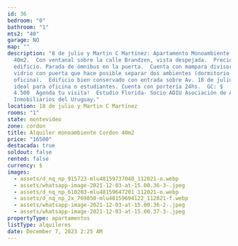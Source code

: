 ```yaml
---
id: 36
bedroom: "0"
bathroom: "1"
mts2: "40"
garage: NO
map: ""
description: "8 de julio y Martin C Martínez: Apartamento Monoambiente de
  40m2.  Con ventanal sobre la calle Brandzen, vista despejada.  Precioso
  edificio. Parada de ómnibus en la puerta.  Cuenta con mampara divisoria de
  vidrio con puerta que hace posible separar dos ambientes (dormitorio u
  oficina).  Edificio bien conservado con entrada sobre Av. 18 de julio. Es
  ideal para oficina o estudiantes. Cuenta con portería 24hs.  GC: $
  4.500  Agenda tu visita!  Estudio Florida- Socio ADIU Asociación de Agentes
  Inmobiliarios del Uruguay."
location: 18 de julio y Martin C Martínez
rooms: "1"
state: montevideo
zone: cordon
title: Alquiler monoambiente Cordon 40m2
price: "16500"
destacada: true
soldout: false
rented: false
currency: $
images:
  - assets/d_nq_np_915723-mlu48159737040_112021-o.webp
  - assets/whatsapp-image-2021-12-03-at-15.00.36-3-.jpeg
  - assets/d_nq_np_610203-mlu48159647201_112021-o.webp
  - assets/d_nq_np_2x_769850-mlu48159694122_112021-f.webp
  - assets/whatsapp-image-2021-12-03-at-15.00.36-2-.jpeg
  - assets/whatsapp-image-2021-12-03-at-15.00.37-3-.jpeg
propertyType: apartamentos
listType: alquileres
date: December 7, 2023 2:25 AM
---
```

